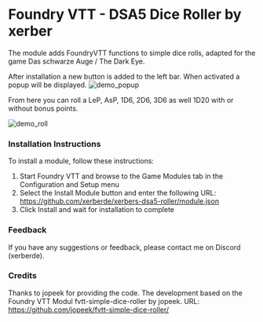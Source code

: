 # Foundry VTT - DSA5 Dice Roller by xerber

The module adds FoundryVTT functions to simple dice rolls, adapted for the game Das schwarze Auge / The Dark Eye.

After installation a new button is added to the left bar. When activated a popup will be displayed.
![demo_popup](https://github.com/xerberde/xerbers-dsa5-roller/blob/main/images/demo_popup.png)

From here you can roll a LeP, AsP, 1D6, 2D6, 3D6 as well 1D20 with or without bonus points.

![demo_roll](https://github.com/xerberde/xerbers-dsa5-roller/blob/main/images/demo_roll.png)

### Installation Instructions

To install a module, follow these instructions:

1. Start Foundry VTT and browse to the Game Modules tab in the Configuration and Setup menu
2. Select the Install Module button and enter the following URL: https://github.com/xerberde/xerbers-dsa5-roller/module.json
3. Click Install and wait for installation to complete 

### Feedback

If you have any suggestions or feedback, please contact me on Discord (xerberde).


### Credits
Thanks to jopeek for providing the code.
The development based on the Foundry VTT Modul fvtt-simple-dice-roller by jopeek. 
URL: https://github.com/jopeek/fvtt-simple-dice-roller/
